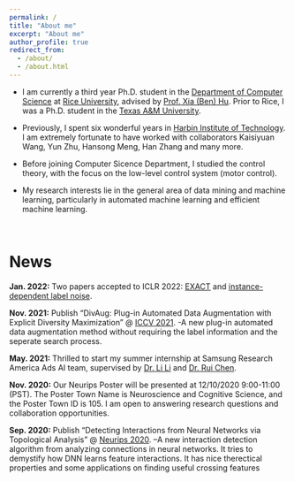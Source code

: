 ```yaml
---
permalink: /
title: "About me"
excerpt: "About me"
author_profile: true
redirect_from: 
  - /about/
  - /about.html
---
```


* I am currently a third year Ph.D. student in the [Department of Computer Science](https://csweb.rice.edu/) at [Rice University](https://www.rice.edu/), advised by [Prof. Xia (Ben) Hu](http://faculty.cs.tamu.edu/xiahu/index.html). 
Prior to Rice, I was a Ph.D. student in the [Texas A&M University](https://www.tamu.edu). 

* Previously, I spent six wonderful years in [Harbin Institute of Technology](http://en.hit.edu.cn/). 
I am extremely fortunate to have worked with collaborators Kaisiyuan Wang, Yun Zhu, Hansong Meng, Han Zhang and many more.

* Before joining Computer Sicence Department, I studied the control theory, with the focus on the low-level control system (motor control).

* My research interests lie in the general area of data mining and machine learning, particularly in automated machine learning and efficient machine learning.

<br />

News
=====
**Jan. 2022:** Two papers accepted to ICLR 2022: [EXACT](https://openreview.net/forum?id=vkaMaq95_rX) and [instance-dependent label noise](https://openreview.net/pdf?id=ecH2FKaARUp).

**Nov. 2021:** Publish  “DivAug: Plug-in Automated Data Augmentation with Explicit Diversity Maximization” @ [ICCV 2021](https://arxiv.org/abs/2103.14545). -A new plug-in automated data augmentation method without requiring the label information and the seperate search process.

**May. 2021:** Thrilled to start my summer internship at Samsung Research America Ads AI team, supervised by [Dr. Li Li](https://scholar.google.com/citations?user=FPcI7HkAAAAJ&hl=en) and [Dr. Rui Chen](https://scholar.google.com/citations?user=ngVttWUAAAAJ&hl=en).

**Nov. 2020:** Our Neurips Poster will be presented at 12/10/2020 9:00-11:00 (PST). The Poster Town Name is Neuroscience and Cognitive Science, and the Poster Town ID is 105. I am open to answering research questions and collaboration opportunities.

**Sep. 2020:** Publish “Detecting Interactions from Neural Networks via Topological Analysis”  @ [Neurips 2020](https://proceedings.neurips.cc/paper/2020/file/473803f0f2ebd77d83ee60daaa61f381-Paper.pdf). –A new interaction detection algorithm from analyzing connections in neural networks. It tries to demystify how DNN learns feature interactions. It has nice therectical properties and some applications on finding useful crossing features